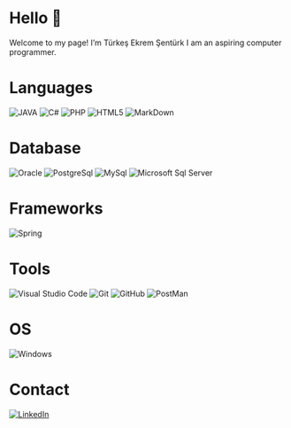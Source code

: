 # Hello 👋
Welcome to my page!  I’m Türkeş Ekrem Şentürk  I am an aspiring computer programmer.

# Languages
![JAVA](https://img.shields.io/badge/java-white?style=for-the-badge&logo=openjdk&logoColor=000000)
![C#](https://img.shields.io/badge/CSHARP-000000?style=for-the-badge&logo=csharp&logoColor=white)
![PHP](https://img.shields.io/badge/php-777BB4?style=for-the-badge&logo=php&logoColor=white)
![HTML5](https://img.shields.io/badge/html5-E34F26?style=for-the-badge&logo=html5&logoColor=white)
![MarkDown](https://img.shields.io/badge/markdown-000000?style=for-the-badge&logo=markdown&logoColor=white)

# Database
![Oracle](https://img.shields.io/badge/oracle-F80000?style=for-the-badge&logo=oracle&logoColor=white)
![PostgreSql](https://img.shields.io/badge/postgresql-4169E1?style=for-the-badge&logo=postgresql&logoColor=white)
![MySql](https://img.shields.io/badge/mysql-4479A1?style=for-the-badge&logo=mysql&logoColor=white)
![Microsoft Sql Server](https://img.shields.io/badge/MicroSoftSqlServer-4479A1?style=for-the-badge&logo=microsoftsqlserver&logoColor=white)

# Frameworks
![Spring](https://img.shields.io/badge/spring-6DB33F?style=for-the-badge&logo=spring&logoColor=white)

# Tools
![Visual Studio Code](https://img.shields.io/badge/visualstudiocode-007ACC?style=for-the-badge&logo=visualstudiocode&logoColor=white)
![Git](https://img.shields.io/badge/git-F05032?style=for-the-badge&logo=git&logoColor=white)
![GitHub](https://img.shields.io/badge/github-181717?style=for-the-badge&logo=github&logoColor=white)
![PostMan](https://img.shields.io/badge/postman-FF6C37?style=for-the-badge&logo=postman&logoColor=white)

# OS
![Windows](https://img.shields.io/badge/windows-000000?style=for-the-badge&logo=windows&logoColor=white)



# Contact
[![LinkedIn](https://img.shields.io/badge/linkedin-0A66C2?style=for-the-badge&logo=linkedin&logoColor=white)](https://www.linkedin.com/in/t%C3%BCrke%C5%9F-ekrem-%C5%9Fent%C3%BCrk-6aa8b3202/)

<!---
icon atma
![Blogger](https://img.shields.io/badge/metin-metin rengi?style=for-the-badge(still)&logo=(logo)&logoColor=white(logo rengi))
--->



<!--- Eski Readme.md

- 👋 Hi, I’m @EkojeaNx
- 👀 I’m interested in JAVA
- 🌱 I’m currently learning JAVA
- 💞️ I’m looking to collaborate on ...
- 📫 How to reach me turkesekremsenturk@outlook.com
- 📫 https://www.linkedin.com/in/t%C3%BCrke%C5%9F-ekrem-%C5%9Fent%C3%BCrk-6aa8b3202/
- 📫 https://turkesekremsenturk.wixsite.com/ekojeanx


EkojeaNx/EkojeaNx is a ✨ special ✨ repository because its `README.md` (this file) appears on your GitHub profile.
You can click the Preview link to take a look at your changes.
--->
